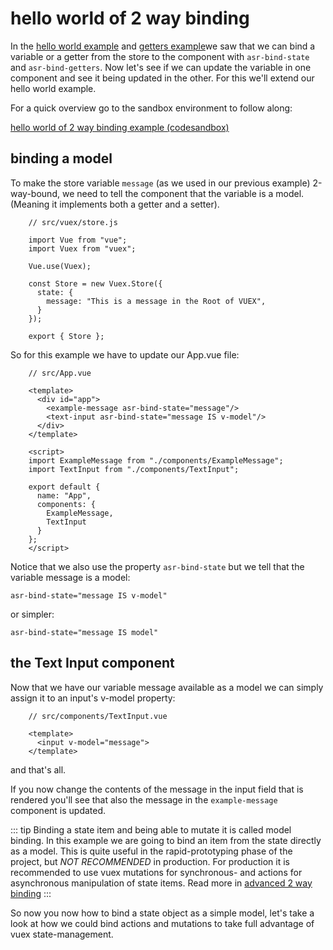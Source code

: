 # hello world of 2 way binding

In the [hello world example](./hello-world-example.html) and [getters example](./getters-example.html)we saw that we can bind a variable or a getter from the store to the component with `asr-bind-state` and `asr-bind-getters`. Now let's see if we can update the variable in one component and see it being updated in the other. For this we'll extend our hello world example.

For a quick overview go to the sandbox environment to follow along:

[hello world of 2 way binding example (codesandbox)](https://codesandbox.io/s/manual-hello-world-of-2-way-binding-lcjpx)

## binding a model

To make the store variable `message` (as we used in our previous example) 2-way-bound, we need to tell the component that the variable is a model. (Meaning it implements both a getter and a setter).

```js{10}
    // src/vuex/store.js
    
    import Vue from "vue";
    import Vuex from "vuex";
    
    Vue.use(Vuex);
    
    const Store = new Vuex.Store({
      state: {
        message: "This is a message in the Root of VUEX",
      }
    });
    
    export { Store };
```

So for this example we have to update our App.vue file:
```vue{6}
    // src/App.vue
    
    <template>
      <div id="app">
        <example-message asr-bind-state="message"/>
        <text-input asr-bind-state="message IS v-model"/>
      </div>
    </template>
    
    <script>
    import ExampleMessage from "./components/ExampleMessage";
    import TextInput from "./components/TextInput";
    
    export default {
      name: "App",
      components: {
        ExampleMessage,
    	TextInput
      }
    };
    </script>
```
Notice that we also use the property `asr-bind-state` but we tell that the variable message is a model: 

`asr-bind-state="message IS v-model"` 

or simpler:

`asr-bind-state="message IS model"`

## the Text Input component

Now that we have our variable message available as a model we can simply assign it to an input's v-model property:
```vue{4}
    // src/components/TextInput.vue
    
    <template>
      <input v-model="message">
    </template>
```
and that's all.

If you now change the contents of the message in the input field that is rendered you'll see that also the message in the `example-message` component is updated.

::: tip
Binding a state item and being able to mutate it is called model binding. In this example we are going to bind an item from the state directly as a model. This is quite useful in the rapid-prototyping phase of the project, but *NOT RECOMMENDED* in production. For production it is recommended to use vuex mutations for synchronous- and actions for asynchronous manipulation of state items. Read more in [advanced 2 way binding](./advanced-2-way-binding.html)
:::

So now you now how to bind a state object as a simple model, let's take a look at how we could bind actions and mutations to take full advantage of vuex state-management. 